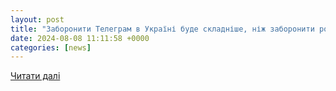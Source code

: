 ```yaml
---
layout: post
title: "Заборонити Телеграм в Україні буде складніше, ніж заборонити російську церкву — Високий Замок"
date: 2024-08-08 11:11:58 +0000
categories: [news]
---
```


[Читати далі](https://wz.lviv.ua/blogs/517666-zaboronyty-telehram-v-ukraini-bude-skladnishe-nizh-zaboronyty-rosiisku-tserkvu)
